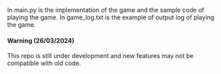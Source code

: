 In main.py is the implementation of the game and the sample code of playing the game.
In game_log.txt is the example of output log of playing the game.

#### Warning (26/03/2024)
This repo is still under development and new features may not be compatible with old code. 
